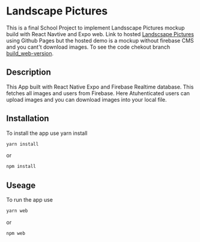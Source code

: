 # Landscape Pictures

This is a final School Project to implement Landsscape Pictures mockup build with React Navtive and Expo web. Link to hosted [Landscsape Pictures](https://mohamed-sal-ah.github.io/LandscapePictures/) using Github Pages but the hosted demo is a mockup without firebase CMS and you cant't download images. To see the code chekout branch [build_web-version](https://github.com/Mohamed-sal-ah/LandscapePictures/tree/build_web-version).

## Description

This App built with React Native Expo and Firebase Realtime database. This fetches all images and users from Firebase. Here Atuhenticated users can upload images and you can download images into your local file.

## Installation

To install the app use yarn install

```bash
yarn install
```

or

```bash
npm install
```

## Useage

To run the app use

```bash
yarn web
```

or

```bash
npm web
```
